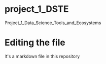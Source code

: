 # project_1_DSTE
Project_1_Data_Science_Tools_and_Ecosystems

# Editing the file

It's a markdown file in this repository
